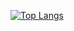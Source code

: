 [![Top Langs](https://github-readme-stats-git-masterrstaa-rickstaa.vercel.app/api/top-langs/?username=sertactoroz)](https://github.com/sertactoroz/github-readme-stats)
